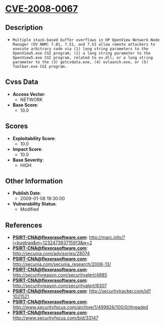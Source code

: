 
# [CVE-2008-0067](https://cve.mitre.org/cgi-bin/cvename.cgi?name=CVE-2008-0067)

## Description

- `Multiple stack-based buffer overflows in HP OpenView Network Node Manager (OV NNM) 7.01, 7.51, and 7.53 allow remote attackers to execute arbitrary code via (1) long string parameters to the OpenView5.exe CGI program; (2) a long string parameter to the OpenView5.exe CGI program, related to ov.dll; or a long string parameter to the (3) getcvdata.exe, (4) ovlaunch.exe, or (5) Toolbar.exe CGI program.`

## Cvss Data

- **Access Vector**:
  - NETWORK
- **Base Score**:
  - 10.0

## Scores

- **Exploitability Score**:
  - 10.0
- **Impact Score**:
  - 10.0
- **Base Severity**:
  - HIGH

## Other Information

- **Publish Date**:
  - 2009-01-08 19:30:00
- **Vulnerability Status**:
  - Modified

## References

- **PSIRT-CNA@flexerasoftware.com**: http://marc.info/?l=bugtraq&m=123247393715913&w=2
- **PSIRT-CNA@flexerasoftware.com**: http://secunia.com/advisories/28074
- **PSIRT-CNA@flexerasoftware.com**: http://secunia.com/secunia_research/2008-13/
- **PSIRT-CNA@flexerasoftware.com**: http://securityreason.com/securityalert/4885
- **PSIRT-CNA@flexerasoftware.com**: http://securityreason.com/securityalert/8307
- **PSIRT-CNA@flexerasoftware.com**: http://securitytracker.com/id?1021521
- **PSIRT-CNA@flexerasoftware.com**: http://www.securityfocus.com/archive/1/499826/100/0/threaded
- **PSIRT-CNA@flexerasoftware.com**: http://www.securityfocus.com/bid/33147

